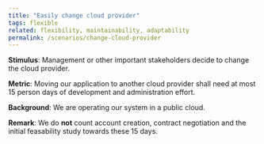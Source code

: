 ```yaml
---
title: "Easily change cloud provider"
tags: flexible
related: flexibility, maintainability, adaptability
permalink: /scenarios/change-cloud-provider
---
```


<div class="quality-requirement" markdown="1">


**Stimulus**: Management or other important stakeholders decide to change the cloud provider.

**Metric**: Moving our application to another cloud provider shall need at most 15 person days of development and administration effort.

**Background**: We are operating our system in a public cloud.

**Remark**: We do **not** count account creation, contract negotiation and the initial feasability study towards these 15 days.
</div><br>




